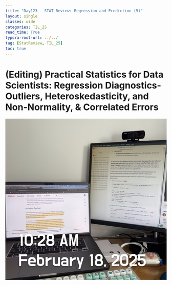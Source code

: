 ```yaml
---
title: "Day123 - STAT Review: Regression and Prediction (5)"
layout: single
classes: wide
categories: TIL_25
read_time: True
typora-root-url: ../../
tag: [StatReview, TIL_25]
toc: true 
---
```


# (Editing) Practical Statistics for Data Scientists: Regression Diagnostics- Outliers, Heteroskedasticity, and Non-Normality, & Correlated Errors

![84F3DEEE-A960-4570-A946-222FC6BE4EB1_1_105_c](../../images/2025-02-18-TIL25_Day123/84F3DEEE-A960-4570-A946-222FC6BE4EB1_1_105_c.jpeg)
